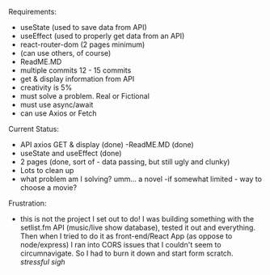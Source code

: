 
Requirements:
- useState (used to save data from API)
- useEffect (used to properly get data from an API)
- react-router-dom (2 pages minimum)
- (can use others, of course)
- ReadME.MD
- multiple commits 12 - 15 commits
- get & display information from API
- creativity is 5%
- must solve a problem. Real or Fictional
- must use async/await
- can use Axios or Fetch


Current Status:
 - API axios GET & display (done)
 -ReadME.MD (done)
 - useState and useEffect (done)
 - 2 pages (done, sort of - data passing, but still ugly and clunky)
 - Lots to clean up
 - what problem am I solving? umm... a novel -if somewhat limited - way to choose a movie?

 Frustration:
 - this is not the project I set out to do! I was building something with the setlist.fm API (music/live show database), tested it out and everything. Then when I tried to do it as front-end/React App (as oppose to node/express) I ran into CORS issues that I couldn't seem to circumnavigate. So I had to burn it down and start form scratch. *stressful sigh*


